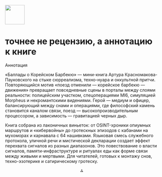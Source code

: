 <img src="https://r2cdn.perplexity.ai/pplx-full-logo-primary-dark%402x.png" style="height:64px;margin-right:32px"/>

# точнее не рецензию, а аннотацию к книге

Аннотация

«Баллады о Корейском Барбекю» — мини-книга Артура Красномакова-Пауковского на стыке сюрреализма, техно-нуара и оккультной притчи. Повторяющийся мотив «поезд отменили — корейское барбекю — движения» превращает повседневные сцены в порталы между слоями реальности: полицейским участком, спецоперациями MI6, симуляцией Morpheus и некромантскими видениями. Герой — медиум и офицер, балансирующий между снами и операциями, где философский камень становится каналом связи, поезд — высокопроизводительным процессором, а зависимость — гравитацией черных дыр.

Книга собрана из лаконичных виньеток: от OSINT-хроники опиумных маршрутов и «кибервойны» до гротескных эпизодов с кабанами на мухоморах и карнавала с 64 нашивками. Языковая смесь служебного протокола, уличной речи и мистической декларации создает эффект перехвата сигналов из разных диапазонов. Это повествование о власти сигналов, памяти-инфраструктуре и ритуалах еды как форме связи между живыми и мертвыми. Для читателей, готовых к монтажу снов, техно-эзотерике и сатирическому гротеску.

<div style="text-align: center">⁂</div>

[^1]: Tom-pervyi.pdf

